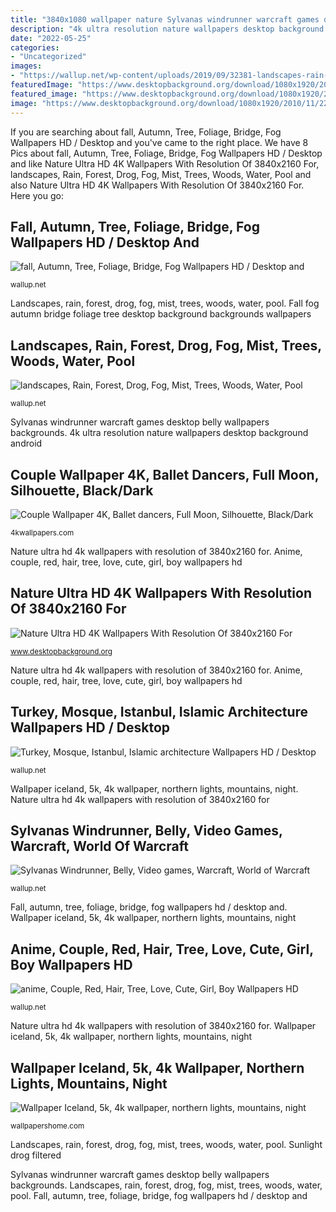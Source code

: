 ```yaml
---
title: "3840x1080 wallpaper nature Sylvanas windrunner warcraft games desktop belly wallpapers backgrounds"
description: "4k ultra resolution nature wallpapers desktop background android"
date: "2022-05-25"
categories:
- "Uncategorized"
images:
- "https://wallup.net/wp-content/uploads/2019/09/32381-landscapes-rain-forest-drog-fog-mist-trees-woods-water-pool-sunlight-filtered-2.jpg"
featuredImage: "https://www.desktopbackground.org/download/1080x1920/2010/11/22/114996_nature-ultra-hd-4k-wallpapers-with-resolution-of-3840x2160-for_3840x2160_h.jpg"
featured_image: "https://www.desktopbackground.org/download/1080x1920/2010/11/22/114996_nature-ultra-hd-4k-wallpapers-with-resolution-of-3840x2160-for_3840x2160_h.jpg"
image: "https://www.desktopbackground.org/download/1080x1920/2010/11/22/114996_nature-ultra-hd-4k-wallpapers-with-resolution-of-3840x2160-for_3840x2160_h.jpg"
---
```


If you are searching about fall, Autumn, Tree, Foliage, Bridge, Fog Wallpapers HD / Desktop and you've came to the right place. We have 8 Pics about fall, Autumn, Tree, Foliage, Bridge, Fog Wallpapers HD / Desktop and like Nature Ultra HD 4K Wallpapers With Resolution Of 3840x2160 For, landscapes, Rain, Forest, Drog, Fog, Mist, Trees, Woods, Water, Pool and also Nature Ultra HD 4K Wallpapers With Resolution Of 3840x2160 For. Here you go:

## Fall, Autumn, Tree, Foliage, Bridge, Fog Wallpapers HD / Desktop And

![fall, Autumn, Tree, Foliage, Bridge, Fog Wallpapers HD / Desktop and](https://wallup.net/wp-content/uploads/2019/10/524357-fall-autumn-tree-foliage-bridge-fog.jpg "Nature ultra hd 4k wallpapers with resolution of 3840x2160 for")

<small>wallup.net</small>

Landscapes, rain, forest, drog, fog, mist, trees, woods, water, pool. Fall fog autumn bridge foliage tree desktop background backgrounds wallpapers

## Landscapes, Rain, Forest, Drog, Fog, Mist, Trees, Woods, Water, Pool

![landscapes, Rain, Forest, Drog, Fog, Mist, Trees, Woods, Water, Pool](https://wallup.net/wp-content/uploads/2019/09/32381-landscapes-rain-forest-drog-fog-mist-trees-woods-water-pool-sunlight-filtered-2.jpg "Fall fog autumn bridge foliage tree desktop background backgrounds wallpapers")

<small>wallup.net</small>

Sylvanas windrunner warcraft games desktop belly wallpapers backgrounds. 4k ultra resolution nature wallpapers desktop background android

## Couple Wallpaper 4K, Ballet Dancers, Full Moon, Silhouette, Black/Dark

![Couple Wallpaper 4K, Ballet dancers, Full Moon, Silhouette, Black/Dark](https://4kwallpapers.com/images/wallpapers/couple-ballet-dancers-full-moon-silhouette-black-background-720x1280-1663.jpg "Nature ultra hd 4k wallpapers with resolution of 3840x2160 for")

<small>4kwallpapers.com</small>

Nature ultra hd 4k wallpapers with resolution of 3840x2160 for. Anime, couple, red, hair, tree, love, cute, girl, boy wallpapers hd

## Nature Ultra HD 4K Wallpapers With Resolution Of 3840x2160 For

![Nature Ultra HD 4K Wallpapers With Resolution Of 3840x2160 For](https://www.desktopbackground.org/download/1080x1920/2010/11/22/114996_nature-ultra-hd-4k-wallpapers-with-resolution-of-3840x2160-for_3840x2160_h.jpg "Iceland 4k northern lights night 5k mountains nature wallpapers stars")

<small>www.desktopbackground.org</small>

Nature ultra hd 4k wallpapers with resolution of 3840x2160 for. Anime, couple, red, hair, tree, love, cute, girl, boy wallpapers hd

## Turkey, Mosque, Istanbul, Islamic Architecture Wallpapers HD / Desktop

![Turkey, Mosque, Istanbul, Islamic architecture Wallpapers HD / Desktop](https://wallup.net/wp-content/uploads/2017/11/23/522075-Turkey-mosque-Istanbul-Islamic_architecture.jpg "Nature ultra hd 4k wallpapers with resolution of 3840x2160 for")

<small>wallup.net</small>

Wallpaper iceland, 5k, 4k wallpaper, northern lights, mountains, night. Nature ultra hd 4k wallpapers with resolution of 3840x2160 for

## Sylvanas Windrunner, Belly, Video Games, Warcraft, World Of Warcraft

![Sylvanas Windrunner, Belly, Video games, Warcraft, World of Warcraft](https://wallup.net/wp-content/uploads/2018/03/17/539982-Sylvanas_Windrunner-belly-video_games-Warcraft-World_of_Warcraft.jpg "Fall, autumn, tree, foliage, bridge, fog wallpapers hd / desktop and")

<small>wallup.net</small>

Fall, autumn, tree, foliage, bridge, fog wallpapers hd / desktop and. Wallpaper iceland, 5k, 4k wallpaper, northern lights, mountains, night

## Anime, Couple, Red, Hair, Tree, Love, Cute, Girl, Boy Wallpapers HD

![anime, Couple, Red, Hair, Tree, Love, Cute, Girl, Boy Wallpapers HD](https://wallup.net/wp-content/uploads/2019/09/08/841876-anime-couple-red-hair-tree-love-cute-girl-boy.jpg "Nature ultra hd 4k wallpapers with resolution of 3840x2160 for")

<small>wallup.net</small>

Nature ultra hd 4k wallpapers with resolution of 3840x2160 for. Wallpaper iceland, 5k, 4k wallpaper, northern lights, mountains, night

## Wallpaper Iceland, 5k, 4k Wallpaper, Northern Lights, Mountains, Night

![Wallpaper Iceland, 5k, 4k wallpaper, northern lights, mountains, night](https://wallpapershome.com/images/wallpapers/iceland-5120x2880-5k-4k-wallpaper-northern-lights-mountains-night-6293.jpg "Couple wallpaper 4k, ballet dancers, full moon, silhouette, black/dark")

<small>wallpapershome.com</small>

Landscapes, rain, forest, drog, fog, mist, trees, woods, water, pool. Sunlight drog filtered

Sylvanas windrunner warcraft games desktop belly wallpapers backgrounds. Landscapes, rain, forest, drog, fog, mist, trees, woods, water, pool. Fall, autumn, tree, foliage, bridge, fog wallpapers hd / desktop and

